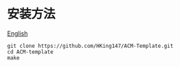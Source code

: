 # 安装方法

[English]("./README.md")

```
git clone https://github.com/HKing147/ACM-Template.git
cd ACM-template
make
```
